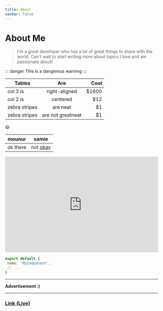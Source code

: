 ```yaml
---
title: About
navbar: false
---
```

 

# About Me

>I'm a great developer who has a lot of great things to share with the world.
Can't wait to start writing more about topics I love and am passionate about!

::: danger
This is a dangerous warning
:::

 <Tweet id="1184464258899288068"></Tweet>


| Tables        | Are           | Cool  |
| ------------- |:-------------:| -----:|
| col 3 is      | right-aligned | $1600 |
| col 2 is      | centered      |   $12 |
| zebra stripes | are neat               |    $1 |
| zebra stripes | are not greatneat      |    $1 |

:smiley:

|mounur| samie |
|--|--|
| ok there | not [okay](https://stackedit.io/app#) |

<iframe width="100%" height="315" src="https://www.youtube.com/embed/37n5puRZyEw" frameborder="0" allow="accelerometer; autoplay; encrypted-media; gyroscope; picture-in-picture" allowfullscreen></iframe>

 ``` js
export default {
  name: 'MyComponent',
  // ...
}
```

---
__Advertisement :)__

___
### [**Link (Live)**](http://dev.nodeca.com)

<script>
import { Tweet } from 'vue-tweet-embed/dist'

export default {
    components: {Tweet}
}
</script>